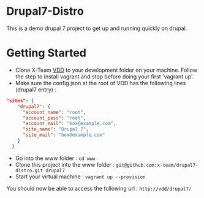 Drupal7-Distro
===============

This is a demo drupal 7 project to get up and running quickly on drupal.

Getting Started
===============

* Clone X-Team [VDD](https://github.com/x-team/vdd) to your development folder on your machine. Follow the step to install vagrant and stop before doing your first 'vagrant up'.
* Make sure the config.json at the root of VDD has the following lines (drupal7 entry) :

~~~json
"sites": {
    "drupal7": {
      "account_name": "root",
      "account_pass": "root",
      "account_mail": "box@example.com",
      "site_name": "Drupal 7",
      "site_mail": "box@example.com"
    }
  }
~~~

* Go into the www folder : `cd www`
* Clone this project into the www folder : `git@github.com:x-team/drupal7-distro.git drupal7`
* Start your virtual machine : `vagrant up --provision`

You should now be able to access the following url : `http://vdd/drupal7/`
